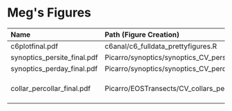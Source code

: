 # Meg's Figures 

|Name|Path (Figure Creation)|Path (Data)|
|:---|:---------------------|:----------|
|c6plotfinal.pdf|c6anal/c6_fulldata_prettyfigures.R|data_4_analysis/All_Stream_Data.csv|
|synoptics_persite_final.pdf| Picarro/synoptics/synoptics_CV_persite.R|Picarro/synoptics/eachsyn_persite_corrected.csv|
|synoptics_perday_final.pdf| Picarro/synoptics/synoptics_CV_perday.R|Picarro/synoptics/allsynCV_statscorrected.csv|
|collar_percollar_final.pdf| Picarro/EOSTransects/CV_collars_percollar.R|Picarro/EOSTransects/col1statistics.csv (this path but for every collar, ie "/col2statistics.csv", "/col3statistics.csv", etc |





